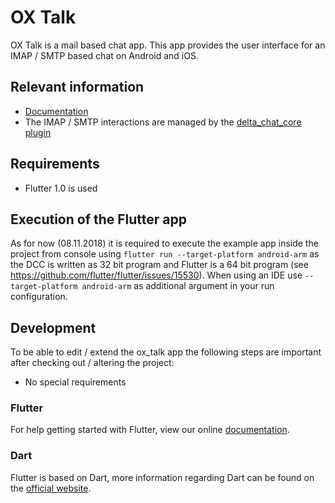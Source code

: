 # OX Talk

OX Talk is a mail based chat app. This app provides the user interface for an IMAP / SMTP based chat on Android and iOS.

## Relevant information
- [Documentation](https://confluence-public.open-xchange.com/display/COIPublic/OX+Talk+Mobile+App)
- The IMAP / SMTP interactions are managed by the [delta_chat_core plugin](https://github.com/open-xchange/flutter-deltachat-core)

## Requirements
- Flutter 1.0 is used

## Execution of the Flutter app
As for now (08.11.2018) it is required to execute the example app inside the project from console using ```flutter run --target-platform android-arm``` as the DCC is written as 32 bit program and Flutter is a 
64 bit program (see https://github.com/flutter/flutter/issues/15530). When using an IDE use ```--target-platform android-arm``` as additional argument in your run configuration.

## Development
To be able to edit / extend the ox_talk app the following steps are important after checking out / altering the project:
- No special requirements

### Flutter 

For help getting started with Flutter, view our online [documentation](https://flutter.io/).

### Dart

Flutter is based on Dart, more information regarding Dart can be found on the [official website](https://www.dartlang.org/).
